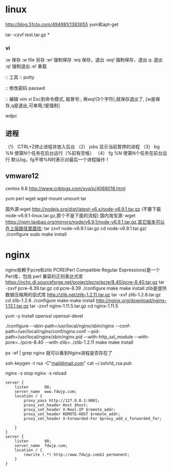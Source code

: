 # linux

http://blog.51cto.com/494981/1383655 yum和apt-get

tar -czvf test.tar.gz *

### vi

:w      保存
:w file 另存
:w!     强制保存
:wq     保存，退出
:wq!    强制保存，退出
q:      退出
:q!     强制退出
:e!     重载



:: 工具
:: putty

:: 修改密码
passwd 


:: 编辑
vim
vi
Esc到命令模式, 敲冒号:, 再wq!(3个字符),就保存退出了, [w是保存,q是退出,可单用,!是强制]

wdpc






## 进程

（1） CTRL+Z停止进程并放入后台
    （2） jobs 显示当前暂停的进程
    （3） bg %N 使第N个任务在后台运行（%前有空格）
    （4） fg %N 使第N个任务在前台运行
    默认bg，fg不带%N时表示对最后一个进程操作！


## vmware12

centos 6.8
    http://www.cnblogs.com/xyq/p/4068018.html


yum
    perl
    wget
wget
mount umount
tar

国外源:wget http://nodejs.org/dist/latest-v6.x/node-v6.9.1.tar.gz (不要下载node-v6.9.1-linux.tar.gz,那个不是下面的流程) 
国内淘宝源: wget https://npm.taobao.org/mirrors/node/v6.9.1/node-v6.9.1.tar.gz,其它版本可以在上层路径里面找; 
tar zxvf node-v6.9.1.tar.gz 
cd node-v6.9.1.tar.gz/ 
./configure 
sudo make install 



# nginx

nginx依赖于pcre和zlib
PCRE(Perl Compatible Regular Expressions)是一个Perl库，包括 perl 兼容的正则表达式库
https://nchc.dl.sourceforge.net/project/pcre/pcre/8.40/pcre-8.40.tar.gz
tar -zxvf pcre-8.39.tar.gz
cd pcre-8.39
./configure
make
make install
zlib是提供数据压缩用的函式库
http://zlib.net/zlib-1.2.11.tar.gz
tar -xvf zlib-1.2.8.tar.gz
cd zlib-1.2.8
./configure
make
make install
http://nginx.org/download/nginx-1.13.1.tar.gz
tar -zxvf nginx-1.11.5.tar.gz
cd nginx-1.11.5

yum -y install openssl openssl-devel

./configure --sbin-path=/usr/local/nginx/sbin/nginx  --conf-path=/usr/local/nginx/conf/nginx.conf --pid-path=/usr/local/nginx/sbin/nginx.pid --with-http_ssl_module --with-pcre=../pcre-8.40 --with-zlib=../zlib-1.2.11
make
make install


ps -ef | grep nginx 就可以看到Nginx进程是否存在了



ssh-keygen -t rsa -C"mail@mail.com"
cat  ~/.ssh/id_rsa.pub


nginx -s stop
nginx -s reload

    server {
        listen       80;
        server_name  www.fdwjp.com;
        location / {
            proxy_pass http://127.0.0.1:9001;
            proxy_set_header Host $host;
            proxy_set_header X-Real-IP $remote_addr;
            proxy_set_header REMOTE-HOST $remote_addr;
            proxy_set_header X-Forwarded-For $proxy_add_x_forwarded_for;

        }
    }
    server {
        listen       80;
        server_name  fdwjp.com;
        location / {
            rewrite (.*) http://www.fdwjp.com$1 permanent;
        }
    }
    